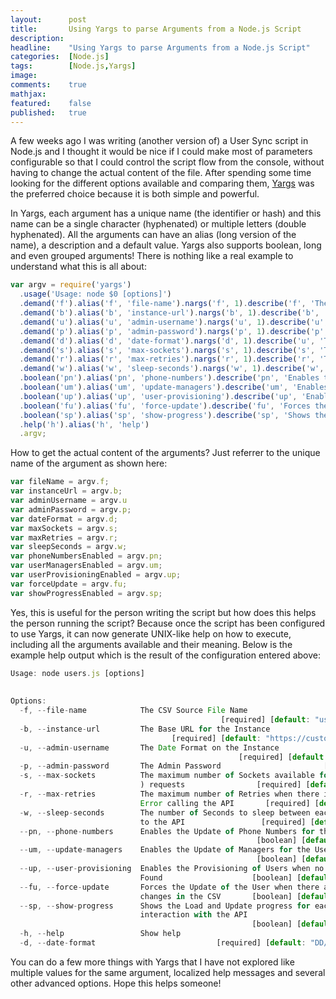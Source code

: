 ```yaml
---
layout:      post
title:       Using Yargs to parse Arguments from a Node.js Script
description: 
headline:    "Using Yargs to parse Arguments from a Node.js Script"
categories:  [Node.js]
tags:        [Node.js,Yargs]
image:       
comments:    true
mathjax:     
featured:    false
published:   true
---
```



A few weeks ago I was writing (another version of) a User Sync script in Node.js and I thought it would be nice if I could make most of parameters configurable so that I could control the script flow from the console, without having to change the actual content of the file. After spending some time looking for the different options available and comparing them, [Yargs](https://github.com/bcoe/yargs) was the preferred choice because it is both simple and powerful. 

In Yargs, each argument has a unique name (the identifier or hash) and this name can be a single character (hyphenated) or multiple letters (double hyphenated). All the arguments can have an alias (long version of the name), a description and a default value. Yargs also supports boolean, long and even grouped arguments! There is nothing like a real example to understand what this is all about:

```javascript
var argv = require('yargs')  
  .usage('Usage: node $0 [options]')  
  .demand('f').alias('f', 'file-name').nargs('f', 1).describe('f', 'The CSV Source File Name').default('f', 'users.csv')  
  .demand('b').alias('b', 'instance-url').nargs('b', 1).describe('b', 'The Base URL for the Instance').default('b', 'https://customer.com')  
  .demand('u').alias('u', 'admin-username').nargs('u', 1).describe('u', 'The Admin Username').default('u', 'admin')  
  .demand('p').alias('p', 'admin-password').nargs('p', 1).describe('p', 'The Admin Password')  
  .demand('d').alias('d', 'date-format').nargs('d', 1).describe('u', 'The Date Format on the Instance').default('d', 'DD/MM/YYYY')  
  .demand('s').alias('s', 'max-sockets').nargs('s', 1).describe('s', 'The maximum number of Sockets available for HTTP(S) requests').default('s', 200)  
  .demand('r').alias('r', 'max-retries').nargs('r', 1).describe('r', 'The maximum number of Retries when there is an Error calling the API').default('r', 5)  
  .demand('w').alias('w', 'sleep-seconds').nargs('w', 1).describe('w', 'The number of Seconds to sleep between each request to the API').default('w', 10)  
  .boolean('pn').alias('pn', 'phone-numbers').describe('pn', 'Enables the Update of Phone Numbers for the Users').default('pn', true)  
  .boolean('um').alias('um', 'update-managers').describe('um', 'Enables the Update of Managers for the Users').default('um', true)  
  .boolean('up').alias('up', 'user-provisioning').describe('up', 'Enables the Provisioning of Users when no record is Found').default('up', false)  
  .boolean('fu').alias('fu', 'force-update').describe('fu', 'Forces the Update of the User when there are no changes in the CSV').default('fu', false)  
  .boolean('sp').alias('sp', 'show-progress').describe('sp', 'Shows the Load and Update progress for each interaction with the API').default('sp', false)  
  .help('h').alias('h', 'help')    
  .argv;  
```

How to get the actual content of the arguments? Just referrer to the unique name of the argument as shown here:

```javascript
var fileName = argv.f;  
var instanceUrl = argv.b;   
var adminUsername = argv.u  
var adminPassword = argv.p;  
var dateFormat = argv.d;  
var maxSockets = argv.s;  
var maxRetries = argv.r;  
var sleepSeconds = argv.w;  
var phoneNumbersEnabled = argv.pn;  
var userManagersEnabled = argv.um;  
var userProvisioningEnabled = argv.up;  
var forceUpdate = argv.fu;  
var showProgressEnabled = argv.sp;  
```

Yes, this is useful for the person writing the script but how does this helps the person running the script? Because once the script has been configured to use Yargs, it can now generate UNIX-like help on how to execute, including all the arguments available and their meaning. Below is the example help output which is the result of the configuration entered above:

```javascript
Usage: node users.js [options]  
    
    
Options:  
  -f, --file-name            The CSV Source File Name  
                                               [required] [default: "users.csv"]  
  -b, --instance-url         The Base URL for the Instance  
                                    [required] [default: "https://customer.com"]  
  -u, --admin-username       The Date Format on the Instance  
                                                   [required] [default: "admin"]  
  -p, --admin-password       The Admin Password                       [required]  
  -s, --max-sockets          The maximum number of Sockets available for HTTP(S  
                             ) requests                [required] [default: 200]  
  -r, --max-retries          The maximum number of Retries when there is an  
                             Error calling the API       [required] [default: 5]  
  -w, --sleep-seconds        The number of Seconds to sleep between each request  
                             to the API                 [required] [default: 10]  
  --pn, --phone-numbers      Enables the Update of Phone Numbers for the Users  
                                                       [boolean] [default: true]  
  --um, --update-managers    Enables the Update of Managers for the Users  
                                                       [boolean] [default: true]  
  --up, --user-provisioning  Enables the Provisioning of Users when no record is  
                             Found                    [boolean] [default: false]  
  --fu, --force-update       Forces the Update of the User when there are no  
                             changes in the CSV       [boolean] [default: false]  
  --sp, --show-progress      Shows the Load and Update progress for each  
                             interaction with the API  
                                                      [boolean] [default: false]  
  -h, --help                 Show help                                 [boolean]  
  -d, --date-format                           [required] [default: "DD/MM/YYYY"]  
```

You can do a few more things with Yargs that I have not explored like multiple values for the same argument, localized help messages and several other advanced options. Hope this helps someone!